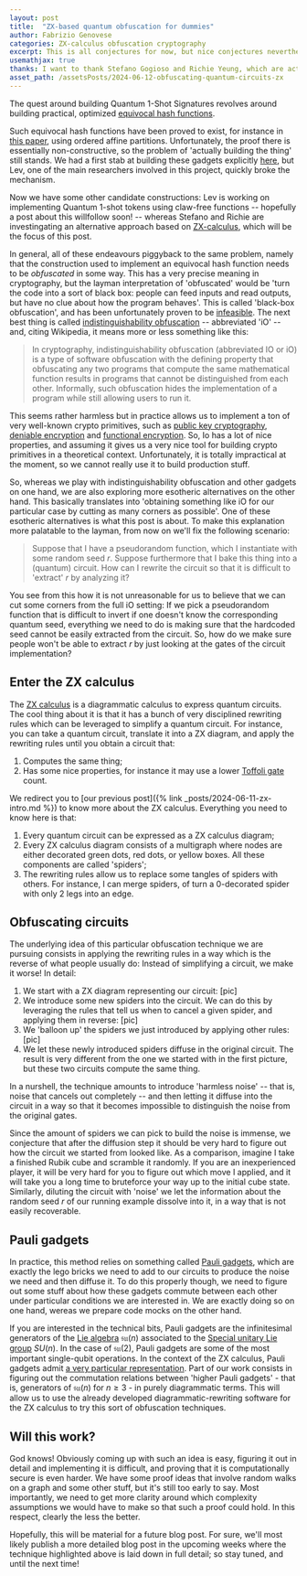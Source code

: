 ```yaml
---
layout: post
title:  "ZX-based quantum obfuscation for dummies"
author: Fabrizio Genovese
categories: ZX-calculus obfuscation cryptography
excerpt: This is all conjectures for now, but nice conjectures nevertheless!
usemathjax: true
thanks: I want to thank Stefano Gogioso and Richie Yeung, which are actively working to figure out this stuff.
asset_path: /assetsPosts/2024-06-12-obfuscating-quantum-circuits-zx
---
```


The quest around building Quantum 1-Shot Signatures revolves around building practical, optimized [equivocal hash functions](https://github.com/The-QSig-Commission/QSigCommissionWiki/wiki/Hash-function#equivocal-hash-function).

Such equivocal hash functions have been proved to exist, for instance in [this paper](https://eprint.iacr.org/2020/107), using ordered affine partitions. Unfortunately, the proof there is essentially non-constructive, so the problem of 'actually building the thing' still stands. We had a first stab at building these gadgets explicitly [here](https://github.com/The-QSig-Commission/QSigCommissionWiki/wiki/Hash-functions-from-ordered-affine-partitions), but Lev, one of the main researchers involved in this project, quickly broke the mechanism.

Now we have some other candidate constructions: Lev is working on implementing Quantum 1-shot tokens using claw-free functions -- hopefully a post about this willfollow soon! -- whereas Stefano and Richie are investingating an alternative approach based on [ZX-calculus](https://en.wikipedia.org/wiki/ZX-calculus), which will be the focus of this post.

In general, all of these endeavours piggyback to the same problem, namely that the construction used to implement an equivocal hash function needs to be *obfuscated* in some way. This has a very precise meaning in cryptography, but the layman interpretation of 'obfuscated' would be 'turn the code into a sort of black box: people can feed inputs and read outputs, but have no clue about how the program behaves'. This is called 'black-box obfuscation', and has been unfortunately proven to be [infeasible](https://dash.harvard.edu/bitstream/handle/1/12644697/9034637.pdf). The next best thing is called [indistinguishability obfuscation](https://en.wikipedia.org/wiki/Indistinguishability_obfuscation) -- abbreviated 'iO' -- and, citing Wikipedia, it means more or less something like this:

> In cryptography, indistinguishability obfuscation (abbreviated IO or iO) is a type of software obfuscation with the defining property that obfuscating any two programs that compute the same mathematical function results in programs that cannot be distinguished from each other. Informally, such obfuscation hides the implementation of a program while still allowing users to run it.

This seems rather harmless but in practice allows us to implement a ton of very well-known crypto primitives, such as [public key cryptography](https://en.wikipedia.org/wiki/Public-key_cryptography), [deniable encryption](https://en.wikipedia.org/wiki/Deniable_encryption) and [functional encryption](https://en.wikipedia.org/wiki/Functional_encryption). So, Io has a lot of nice properties, and assuming it gives us a very nice tool for building crypto primitives in a theoretical context. Unfortunately, it is totally impractical at the moment, so we cannot really use it to build production stuff.

So, whereas we play with indistinguishability obfuscation and other gadgets on one hand, we are also exploring more esotheric alternatives on the other hand. This basically translates into 'obtaining something like iO for our particular case by cutting as many corners as possible'. One of these esotheric alternatives is what this post is about. To make this explanation more palatable to the layman, from now on we'll fix the following scenario:

> Suppose that I have a pseudorandom function, which I instantiate with some random seed $r$. Suppose furthermore that I bake this thing into a (quantum) circuit. How can I rewrite the circuit so that it is difficult to 'extract' $r$ by analyzing it?

You see from this how it is not unreasonable for us to believe that we can cut some corners from the full iO setting: If we pick a pseudorandom function that is difficult to invert if one doesn't know the corresponding quantum seed, everything we need to do is making sure that the hardcoded seed cannot be easily extracted from the circuit. So, how do we make sure people won't be able to extract $r$ by just looking at the gates of the circuit implementation?

## Enter the ZX calculus

The [ZX calculus](https://en.wikipedia.org/wiki/ZX-calculus) is a diagrammatic calculus to express quantum circuits. The cool thing about it is that it has a bunch of very disciplined rewriting rules which can be leveraged to simplify a quantum circuit. For instance, you can take a quantum circuit, translate it into a ZX diagram, and apply the rewriting rules until you obtain a circuit that:

1. Computes the same thing;
2. Has some nice properties, for instance it may use a lower [Toffoli gate](https://en.wikipedia.org/wiki/Toffoli_gate) count.

We redirect you to [our previous post]({% link _posts/2024-06-11-zx-intro.md %}) to know more about the ZX calculus. Everything you need to know here is that:

1. Every quantum circuit can be expressed as a ZX calculus diagram;
2. Every ZX calculus diagram consists of a multigraph where nodes are either decorated green dots, red dots, or yellow boxes. All these components are called 'spiders';
3. The rewriting rules allow us to replace some tangles of spiders with others. For instance, I can merge spiders, of turn a 0-decorated spider with only 2 legs into an edge.

## Obfuscating circuits

The underlying idea of this particular obfuscation technique we are pursuing consists in applying the rewriting rules in a way which is the reverse of what people usually do: Instead of simplifying a circuit, we make it worse! In detail:

1. We start with a ZX diagram representing our circuit:
    [pic]
2. We introduce some new spiders into the circuit. We can do this by leveraging the rules that tell us when to cancel a given spider, and applying them in reverse:
    [pic]
3. We 'balloon up' the spiders we just introduced by applying other rules:
    [pic]
4. We let these newly introduced spiders diffuse in the original circuit. The result is very different from the one we started with in the first picture, but these two circuits compute the same thing.

In a nurshell, the technique amounts to introduce 'harmless noise' -- that is, noise that cancels out completely -- and then letting it diffuse into the circuit in a way so that it becomes impossible to distinguish the noise from the original gates.

Since the amount of spiders we can pick to build the noise is immense, we conjecture that after the diffusion step it should be very hard to figure out how the circuit we started from looked like. As a comparison, imagine I take a finished Rubik cube and scramble it randomly. If you are an inexperienced player, it will be very hard for you to figure out which move I applied, and it will take you a long time to bruteforce your way up to the initial cube state. Similarly, diluting the circuit with 'noise' we let the information about the random seed $r$ of our running example dissolve into it, in a way that is not easily recoverable.

## Pauli gadgets

In practice, this method relies on something called [Pauli gadgets](https://arxiv.org/pdf/1906.01734), which are exactly the lego bricks we need to add to our circuits to produce the noise we need and then diffuse it. To do this properly though, we need to figure out some stuff about how these gadgets commute between each other under particular conditions we are interested in. We are exactly doing so on one hand, wereas we prepare code mocks on the other hand.

If you are interested in the technical bits, Pauli gadgets are the infinitesimal generators of the [Lie algebra](https://en.wikipedia.org/wiki/Special_unitary_group#Lie_algebra) $\mathfrak{su}(n)$ associated to the [Special unitary Lie group](https://en.wikipedia.org/wiki/Special_unitary_group) $SU(n)$. In the case of $\mathfrak{su}(2)$, Pauli gadgets are some of the most important single-qubit operations. In the context of the ZX calculus, Pauli gadgets admit [a very particular representation](). Part of our work consists in figuring out the commutation relations between 'higher Pauli gadgets' - that is, generators of $\mathfrak{su}(n)$ for $n \geq 3$ - in purely diagrammatic terms. This will allow us to use the already developed diagrammatic-rewriting software for the ZX calculus to try this sort of obfuscation techniques.

## Will this work?

God knows! Obviously coming up with such an idea is easy, figuring it out in detail and implementing it is difficult, and proving that it is computationally secure is even harder. We have some proof ideas that involve random walks on a graph and some other stuff, but it's still too early to say. Most importantly, we need to get more clarity around which complexity assumptions we would have to make so that such a proof could hold. In this respect, clearly the less the better.

Hopefully, this will be material for a future blog post. For sure, we'll most likely publish a more detailed blog post in the upcoming weeks where the technique highlighted above is laid down in full detail; so stay tuned, and until the next time!